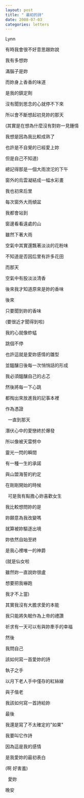 ```yaml
---
layout: post
title: " 最初的詩"
date: 2008-07-03
categories: letters
---
```



Lynn


有時我會很不好意思跟妳說

我有多想妳


滿腦子是妳


而妳身上香香的味道


是我的鎮定劑


沒有聞到思念的心就停不下來


所以會不斷想起初見妳的那天


(其實是在想為什麼沒有對妳一見鍾情


我想是因為我比較成熟了


也許是不自覺的已經愛上妳


但是自己不知道)


總記得那是一個大雨滂沱的下午


窗外的烏雲凝結成一幅水彩畫


我也初來后里


每次窗外大雨傾盆


我都會站到


窗邊看看遠處的山


雖然下著大雨


空氣中其實還飄著淡淡的花粉味


不知道是否因后里有許多花田


而那天


空氣中有股淡淡清香


後來我才知道原來是妳的香味


後來


只要聞到妳的香味


(要很近才聞得到啦)


我的心就像蚱蜢


跳個不停


也許這就是愛妳感情的雛型


並醞釀日後每一次悄悄話的形成


我必須醞釀自己的忐忑


然後將每一下心跳


都掏出來放進我的記事本裡


作為憑證


 
一直到那天


潛伏心中的愛戀終於爆發


所以像被天雷劈中


靈光一閃的瞬間


有一種一生的承諾


與山盟海誓的約定


在剛剛開始的時候


 
可是我有點擔心妳喜歡女生


我比較想問妳的是


妳願意為我改變嗎


就算被妳驅逐出境


妳依然自始至終


是我心裡唯一的神爵


(就是仙女啦


雖然妳一直說妳很盧


想要把我嚇跑


我才不上當)


其實我沒有大膽求愛的本能


我只能將失眠作為上帝的禮讚


祈求有一天可以有與妳牽手的幸福


然後


我問自己


該如何寫一首愛妳的詩


執子之手


以月下老人手中僅存的紅絲線


與子偕老


我該如何寫一首詩給妳


最後


我還是寫了不太確定的"如果"


我要叫它作詩


因為這是我的感情


是我愛妳的最初表白


(啊 好害羞)


 
愛妳


晚安
